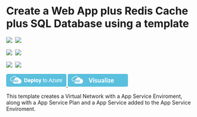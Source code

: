 # Create a Web App plus Redis Cache plus SQL Database using a template

<IMG SRC="https://azbotstorage.blob.core.windows.net/badges/101-create-ase-with-webapp/PublicLastTestDate.svg" />&nbsp;
<IMG SRC="https://azbotstorage.blob.core.windows.net/badges/101-create-ase-with-webapp/PublicDeployment.svg" />&nbsp;

<IMG SRC="https://azbotstorage.blob.core.windows.net/badges/101-create-ase-with-webapp/FairfaxLastTestDate.svg" />&nbsp;
<IMG SRC="https://azbotstorage.blob.core.windows.net/badges/101-create-ase-with-webapp/FairfaxDeployment.svg" />&nbsp;

<IMG SRC="https://azbotstorage.blob.core.windows.net/badges/101-create-ase-with-webapp/BestPracticeResult.svg" />&nbsp;
<IMG SRC="https://azbotstorage.blob.core.windows.net/badges/101-create-ase-with-webapp/CredScanResult.svg" />&nbsp;

<a href="https://portal.azure.com/#create/Microsoft.Template/uri/https%3A%2F%2Fraw.githubusercontent.com%2FAzure%2Fazure-quickstart-templates%2Fmaster%2F101-create-ase-with-webapp%2Fazuredeploy.json" target="_blank">
    <img src="https://raw.githubusercontent.com/Azure/azure-quickstart-templates/master/1-CONTRIBUTION-GUIDE/images/deploytoazure.png"/>
</a>
<a href="http://armviz.io/#/?load=https%3A%2F%2Fraw.githubusercontent.com%2FAzure%2Fazure-quickstart-templates%2Fmaster%2F101-create-ase-with-webapp%2Fazuredeploy.json" target="_blank">
    <img src="https://raw.githubusercontent.com/Azure/azure-quickstart-templates/master/1-CONTRIBUTION-GUIDE/images/visualizebutton.png"/>
</a>

This template creates a Virtual Network with a App Service Enviroment, along with a App Service Plan and a App Service added to the App Service Enviroment.
